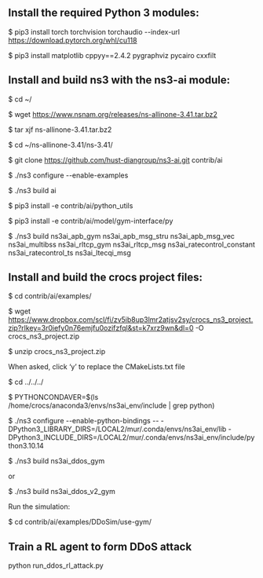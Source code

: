 ## Install the required Python 3 modules:

$ pip3 install torch torchvision torchaudio --index-url https://download.pytorch.org/whl/cu118

$ pip3 install matplotlib cppyy==2.4.2 pygraphviz pycairo cxxfilt

##	Install and build ns3 with the ns3-ai module:

$ cd ~/

$ wget https://www.nsnam.org/releases/ns-allinone-3.41.tar.bz2

$ tar xjf ns-allinone-3.41.tar.bz2

$ cd ~/ns-allinone-3.41/ns-3.41/

$ git clone https://github.com/hust-diangroup/ns3-ai.git contrib/ai

$ ./ns3 configure --enable-examples

$ ./ns3 build ai

$ pip3 install -e contrib/ai/python_utils

$ pip3 install -e contrib/ai/model/gym-interface/py

$ ./ns3 build ns3ai_apb_gym ns3ai_apb_msg_stru ns3ai_apb_msg_vec ns3ai_multibss ns3ai_rltcp_gym ns3ai_rltcp_msg ns3ai_ratecontrol_constant ns3ai_ratecontrol_ts ns3ai_ltecqi_msg

##	Install and build the crocs project files:

$ cd contrib/ai/examples/

$ wget https://www.dropbox.com/scl/fi/zv5ib8up3lmr2atjsv2sy/crocs_ns3_project.zip?rlkey=3r0iefy0n76emjfu0ozifzfql&st=k7xrz9wn&dl=0 -O crocs_ns3_project.zip

$ unzip crocs_ns3_project.zip

 When asked, click ‘y’ to replace the CMakeLists.txt file

$ cd ../../../

$ PYTHONCONDAVER=$(ls /home/crocs/anaconda3/envs/ns3ai_env/include | grep python)

$ ./ns3 configure --enable-python-bindings -- -DPython3_LIBRARY_DIRS=/LOCAL2/mur/.conda/envs/ns3ai_env/lib -DPython3_INCLUDE_DIRS=/LOCAL2/mur/.conda/envs/ns3ai_env/include/python3.10.14


$ ./ns3 build ns3ai_ddos_gym

or

$ ./ns3 build ns3ai_ddos_v2_gym

Run the simulation:

$ cd contrib/ai/examples/DDoSim/use-gym/

## Train a RL agent to form DDoS attack

python run_ddos_rl_attack.py




